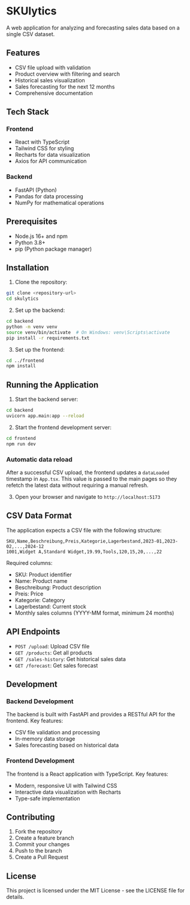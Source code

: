 # SKUlytics

A web application for analyzing and forecasting sales data based on a single CSV dataset.

## Features

- CSV file upload with validation
- Product overview with filtering and search
- Historical sales visualization
- Sales forecasting for the next 12 months
- Comprehensive documentation

## Tech Stack

### Frontend

- React with TypeScript
- Tailwind CSS for styling
- Recharts for data visualization
- Axios for API communication

### Backend

- FastAPI (Python)
- Pandas for data processing
- NumPy for mathematical operations

## Prerequisites

- Node.js 16+ and npm
- Python 3.8+
- pip (Python package manager)

## Installation

1. Clone the repository:

```bash
git clone <repository-url>
cd skulytics
```

2. Set up the backend:

```bash
cd backend
python -m venv venv
source venv/bin/activate  # On Windows: venv\Scripts\activate
pip install -r requirements.txt
```

3. Set up the frontend:

```bash
cd ../frontend
npm install
```

## Running the Application

1. Start the backend server:

```bash
cd backend
uvicorn app.main:app --reload
```

2. Start the frontend development server:

```bash
cd frontend
npm run dev
```

### Automatic data reload

After a successful CSV upload, the frontend updates a `dataLoaded` timestamp in
`App.tsx`. This value is passed to the main pages so they refetch the latest
data without requiring a manual refresh.

3. Open your browser and navigate to `http://localhost:5173`

## CSV Data Format

The application expects a CSV file with the following structure:

```csv
SKU,Name,Beschreibung,Preis,Kategorie,Lagerbestand,2023-01,2023-02,...,2024-12
1001,Widget A,Standard Widget,19.99,Tools,120,15,20,...,22
```

Required columns:

- SKU: Product identifier
- Name: Product name
- Beschreibung: Product description
- Preis: Price
- Kategorie: Category
- Lagerbestand: Current stock
- Monthly sales columns (YYYY-MM format, minimum 24 months)

## API Endpoints

- `POST /upload`: Upload CSV file
- `GET /products`: Get all products
- `GET /sales-history`: Get historical sales data
- `GET /forecast`: Get sales forecast

## Development

### Backend Development

The backend is built with FastAPI and provides a RESTful API for the frontend. Key features:

- CSV file validation and processing
- In-memory data storage
- Sales forecasting based on historical data

### Frontend Development

The frontend is a React application with TypeScript. Key features:

- Modern, responsive UI with Tailwind CSS
- Interactive data visualization with Recharts
- Type-safe implementation

## Contributing

1. Fork the repository
2. Create a feature branch
3. Commit your changes
4. Push to the branch
5. Create a Pull Request

## License

This project is licensed under the MIT License - see the LICENSE file for details.
